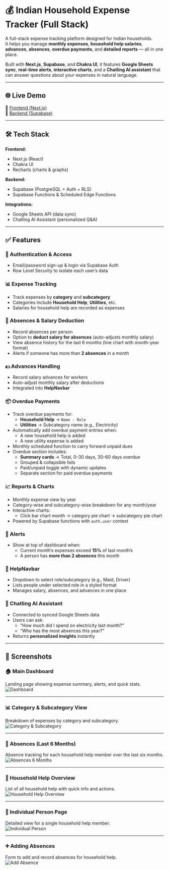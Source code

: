 # 💰 Indian Household Expense Tracker (Full Stack)

A full-stack expense tracking platform designed for Indian households.  
It helps you manage **monthly expenses**, **household help salaries**, **advances**, **absences**, **overdue payments**, and **detailed reports** — all in one place.  

Built with **Next.js**, **Supabase**, and **Chakra UI**, it features **Google Sheets sync**, **real-time alerts**, **interactive charts**, and a **Chatling AI assistant** that can answer questions about your expenses in natural language.  

---

## 🌐 Live Demo

🔗 [Frontend (Next.js)](https://your-expense-tracker.vercel.app/)  
🔗 [Backend (Supabase)](https://supabase.com)  

---

## 🛠️ Tech Stack

**Frontend:**
- Next.js (React)
- Chakra UI
- Recharts (charts & graphs)

**Backend:**
- Supabase (PostgreSQL + Auth + RLS)
- Supabase Functions & Scheduled Edge Functions

**Integrations:**
- Google Sheets API (data sync)
- Chatling AI Assistant (personalized Q&A)

---

## ✅ Features

### 👥 Authentication & Access
- Email/password sign-up & login via Supabase Auth
- Row Level Security to isolate each user’s data

### 📊 Expense Tracking
- Track expenses by **category** and **subcategory**
- Categories include **Household Help**, **Utilities**, etc.
- Salaries for household help are recorded as expenses

### 📅 Absences & Salary Deduction
- Record absences per person
- Option to **deduct salary for absences** (auto-adjusts monthly salary)
- View absence history for the last 6 months (line chart with month-year format)
- Alerts if someone has more than **2 absences** in a month

### 💵 Advances Handling
- Record salary advances for workers
- Auto-adjust monthly salary after deductions
- Integrated into **HelpNavbar**

### 📦 Overdue Payments
- Track overdue payments for:
  - **Household Help** → `Name - Role`
  - **Utilities** → Subcategory name (e.g., Electricity)
- Automatically add overdue payment entries when:
  - A new household help is added  
  - A new utility expense is added  
- Monthly scheduled function to carry forward unpaid dues
- Overdue section includes:
  - **Summary cards** → Total, 0–30 days, 30–60 days overdue
  - Grouped & collapsible lists
  - Paid/unpaid toggle with dynamic updates
  - Separate section for paid overdue payments

### 📈 Reports & Charts
- Monthly expense view by year
- Category-wise and subcategory-wise breakdown for any month/year
- Interactive charts:
  - Click bar chart month → category pie chart → subcategory pie chart
- Powered by Supabase functions with `auth.user` context

### 🚨 Alerts
- Show at top of dashboard when:
  - Current month’s expenses exceed **15%** of last month’s  
  - A person has **more than 2 absences** this month  

### 🧭 HelpNavbar
- Dropdown to select role/subcategory (e.g., Maid, Driver)
- Lists people under selected role in a styled format
- Manages salary, absences, and advances in one place

### 🤖 Chatling AI Assistant
- Connected to synced Google Sheets data
- Users can ask:
  - “How much did I spend on electricity last month?”
  - “Who has the most absences this year?”
- Returns **personalized insights** instantly

---
## 📸 Screenshots

### 🏠 Main Dashboard  
Landing page showing expense summary, alerts, and quick stats.  
![Dashboard](https://github.com/user-attachments/assets/452b27b4-c9e6-4403-a899-0ce6a28dc8b7.png)

---

### 📊 Category & Subcategory View  
Breakdown of expenses by category and subcategory.  
![Category & Subcategory](https://github.com/user-attachments/assets/c5eccd07-9e41-4d49-a7e4-d0c0d5380527.png)

---

### 📅 Absences (Last 6 Months)  
Absence tracking for each household help member over the last six months.  
![Absences 6 Months](https://github.com/user-attachments/assets/c0cd8109-fda9-46c1-a9f6-79dd1aecb7bb.png)

---

### 👥 Household Help Overview  
List of all household help with quick info and actions.  
![Household Help Overview](https://github.com/user-attachments/assets/cb4418b9-4df6-469b-b720-077ff498e5f8.png)

---

### 🧍 Individual Person Page  
Detailed view for a single household help member.  
![Individual Person](https://github.com/user-attachments/assets/ca3cef49-2512-4e06-ba91-763d0658b2f3.png)

---

### ➕ Adding Absences  
Form to add and record absences for household help.  
![Add Absence](https://github.com/user-attachments/assets/1b44c64e-b588-4fea-af82-e61ea9d190af.png)


